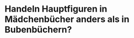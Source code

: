 Handeln Hauptfiguren in Mädchenbücher anders als in Bubenbüchern?
=================================================================